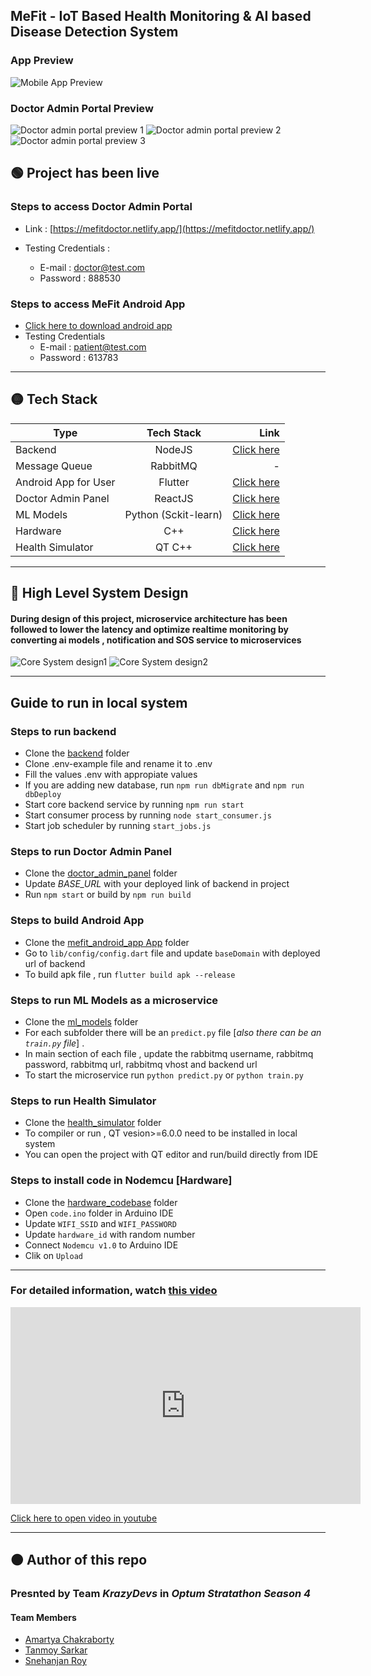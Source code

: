 ## MeFit - IoT Based Health Monitoring & AI based Disease Detection System

### App Preview
![Mobile App Preview](./assets/mobile_app_preview.png)

### Doctor Admin Portal Preview
![Doctor admin portal preview 1](./assets/doctor_admin_preview_1.png)
![Doctor admin portal preview 2](./assets/doctor_admin_preview_2.png)
![Doctor admin portal preview 3](./assets/doctor_admin_preview_3.png)

## 🟢 Project has been live

### Steps to access Doctor Admin Portal
- Link :   [https://mefitdoctor.netlify.app/](https://mefitdoctor.netlify.app/)

- Testing Credentials :
    - E-mail : doctor@test.com
    - Password : 888530

### Steps to access MeFit Android App
- [Click here to download android app](./assets/mefit-app.apk)
- Testing Credentials
    - E-mail : patient@test.com
    - Password : 613783

---

## 🟡 Tech Stack


|  Type | Tech Stack  | Link |
|----------|:-------------:|------:|
| Backend | NodeJS | [Click here](./backend) |
| Message Queue | RabbitMQ | - |
| Android App for User | Flutter | [Click here](./mefit_android_app)
| Doctor Admin Panel | ReactJS | [Click here](./doctor_admin_panel)
| ML Models | Python (Sckit-learn) | [Click here](./ml_models)
| Hardware | C++ | [Click here](./hardware_codebase)
| Health Simulator | QT C++ | [Click here](./health_simulator)

---
## 🔵 High Level System Design
#### During design of this project, microservice architecture has been followed to lower the latency and optimize realtime monitoring by converting ai models , notification and SOS service to microservices

![Core System design1](./assets/system_design1.png)
![Core System design2](./assets/system_design2.png)

---
## Guide to run in local system
### Steps to run backend
- Clone the [backend](./backend) folder
- Clone .env-example file and rename it to .env
- Fill the values .env with appropiate values
- If you are adding new database, run `npm run dbMigrate` and `npm run dbDeploy`
- Start core backend service by running `npm run start`
- Start consumer process by running `node start_consumer.js`
- Start job scheduler by running `start_jobs.js`

### Steps to run Doctor Admin Panel
- Clone the [doctor_admin_panel](./doctor_admin_panel) folder
- Update *BASE_URL* with your deployed link of backend in project
- Run `npm start` or build by `npm run build`

### Steps to build Android App
- Clone the [mefit_android_app App](./mefit_android_app) folder
- Go to `lib/config/config.dart` file and update `baseDomain` with deployed  url of backend
- To build apk file , run `flutter build apk --release`

### Steps to run ML Models as a microservice
- Clone the  [ml_models](./ml_models) folder 
- For each subfolder there will be an `predict.py` file [*also there can be an `train.py` file*] .
- In main section of each file , update the rabbitmq username, rabbitmq password, rabbitmq url, rabbitmq vhost and backend url
- To start the microservice run `python predict.py` or `python train.py`

### Steps to run Health Simulator
- Clone the [health_simulator](./health_simulator) folder
- To compiler or run , QT vesion>=6.0.0 need to be installed in local system
- You can open the project with QT editor and run/build directly from IDE

### Steps to install code in Nodemcu [Hardware]
- Clone the [hardware_codebase](./hardware_codebase) folder
- Open `code.ino` folder in Arduino IDE
- Update `WIFI_SSID` and `WIFI_PASSWORD`
- Update `hardware_id` with random number
- Connect `Nodemcu v1.0` to Arduino IDE
- Clik on `Upload`

---
### For detailed information, watch [this video](https://www.youtube.com/watch?v=W0Sel2hdxIs)

<iframe width="560" height="315" src="https://www.youtube.com/embed/W0Sel2hdxIs" title="YouTube video player" frameborder="0" allow="accelerometer; autoplay; clipboard-write; encrypted-media; gyroscope; picture-in-picture" allowfullscreen></iframe>

[Click here to open video in youtube](https://www.youtube.com/watch?v=W0Sel2hdxIs)

---
## 🟠 Author of this repo
### Presnted by Team ***KrazyDevs*** in ***Optum Stratathon Season 4***
#### Team Members
- [Amartya Chakraborty](https://github.com/cAmartya)
- [Tanmoy Sarkar](https://github.com/Tanmoy741127/)
- [Snehanjan Roy](https://github.com/Snehanjan2001)